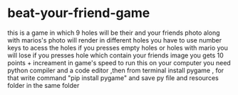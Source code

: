 # beat-your-friend-game
this is a game in which 9 holes will be their and your friends photo along with marios's photo will render in different holes 
you have to use number keys to acess the holes
if you presses empty holes or holes with mario you will lose
if you presses hole which contain your friends image you gets 10 points + increament in game's speed
to run this on your computer you need python compiler and a code editor 
,then from terminal install pygame , for that write command "pip install pygame"
and save py file and resources folder in the same folder
